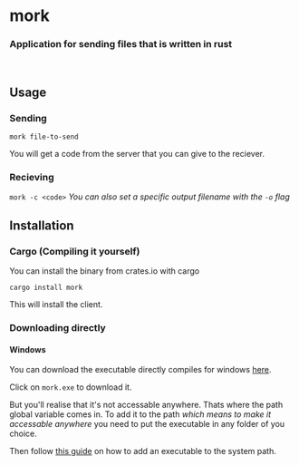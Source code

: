 # mork

### Application for sending files that is written in rust

<br>

## Usage

### Sending

`mork file-to-send`

You will get a code from the server that you can give to the reciever.

### Recieving

`mork -c <code>` *You can also set a specific output filename with the `-o` flag*

## Installation

### Cargo (Compiling it yourself)

You can install the binary from crates.io with cargo

`cargo install mork`

This will install the client.

### Downloading directly

#### Windows

You can download the executable directly compiles for windows [here](https://github.com/dojje/mork/releases/tag/v0.1.2).

Click on `mork.exe` to download it.

But you'll realise that it's not accessable anywhere. Thats where the path global variable comes in.
To add it to the path *which means to make it accessable anywhere* you need to put the executable in any folder of you choice.

Then follow [this guide](https://medium.com/@kevinmarkvi/how-to-add-executables-to-your-path-in-windows-5ffa4ce61a53) on
how to add an executable to the system path.
